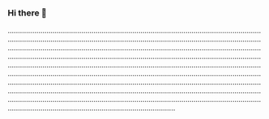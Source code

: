 ### Hi there 👋

..............................................................................................................................................................................................................................................................................................................................................................................................................................................................................................................................................................................................................................................................................................................................................................................................................................................................................................................................................................................................................................................................................................................................................................................................................................................